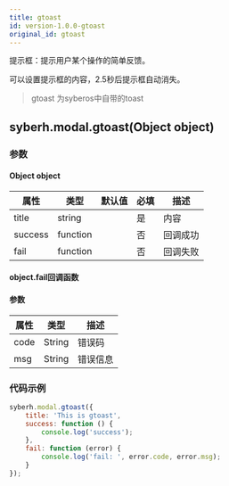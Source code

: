 ```yaml
---
title: gtoast
id: version-1.0.0-gtoast
original_id: gtoast
---
```


提示框：提示用户某个操作的简单反馈。

可以设置提示框的内容，2.5秒后提示框自动消失。

<!-- 支持`Promise` 使用。 -->

> gtoast 为syberos中自带的toast

## syberh.modal.gtoast(Object object)
### 参数
#### Object object
| 属性     | 类型  | 默认值 | 必填 | 描述                         |
| ---------- | ------- | -------- | -------- | -------------------------- |
| title | string | | 是 | 内容 |
| success | function |  |  否     | 回调成功      |
| fail   | function |  |  否     | 回调失败      |


#### object.fail回调函数
#### 参数
| 属性 | 类型  | 描述 |
| -- | -- | -- |
| code | String | 错误码 |
| msg | String  | 错误信息 |

### 代码示例
```javascript
syberh.modal.gtoast({
    title: 'This is gtoast',
    success: function () {
        console.log('success');
    },
    fail: function (error) {
	    console.log('fail: ', error.code, error.msg);
    }
});
```

<!-- #### Promise
```javascript
syberh.modal.gtoast({
    title: 'This is gtoast'
}).catch(function(error) {
	console.log('fail: ', error.code, error.msg);
});
``` -->